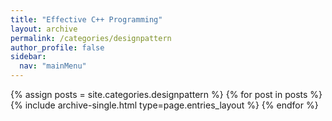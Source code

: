 ```yaml
---
title: "Effective C++ Programming"
layout: archive
permalink: /categories/designpattern
author_profile: false
sidebar:
  nav: "mainMenu"
---
```


{% assign posts = site.categories.designpattern %}
{% for post in posts %} {% include archive-single.html type=page.entries_layout %} {% endfor %}